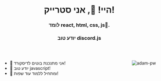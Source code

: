 <h1 align="center">היי! 👋, אני סטרייק!</h1>
<h3 align="center">לומד react, html, css, js🌟.</h3>
<h3 align="center">יודע טוב discord.js</h3>

<br>
<br>

<p><img align="right" src="https://github.com/Adam-pw/Adam-pw/blob/main/animation_500_kxa883sd.gif" alt="adam-pw" /></p>

- 👀 אני מתנכנת בוטים לדיסקורד!
- 🌱 יודע טוב javascript!
- 💞️ ומתחיל ללמוד עוד שפות!

<br>

